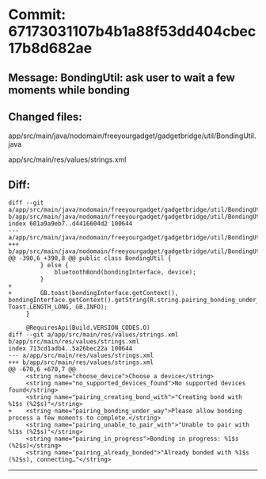 # Commit: 67173031107b4b1a88f53dd404cbec17b8d682ae
## Message: BondingUtil: ask user to wait a few moments while bonding
## Changed files:
app/src/main/java/nodomain/freeyourgadget/gadgetbridge/util/BondingUtil.java

app/src/main/res/values/strings.xml

## Diff:
```
diff --git a/app/src/main/java/nodomain/freeyourgadget/gadgetbridge/util/BondingUtil.java b/app/src/main/java/nodomain/freeyourgadget/gadgetbridge/util/BondingUtil.java
index 601a9a9eb7..d4416604d2 100644
--- a/app/src/main/java/nodomain/freeyourgadget/gadgetbridge/util/BondingUtil.java
+++ b/app/src/main/java/nodomain/freeyourgadget/gadgetbridge/util/BondingUtil.java
@@ -390,6 +390,8 @@ public class BondingUtil {
         } else {
             bluetoothBond(bondingInterface, device);
         }
+
+        GB.toast(bondingInterface.getContext(), bondingInterface.getContext().getString(R.string.pairing_bonding_under_way), Toast.LENGTH_LONG, GB.INFO);
     }
 
     @RequiresApi(Build.VERSION_CODES.O)
diff --git a/app/src/main/res/values/strings.xml b/app/src/main/res/values/strings.xml
index 713cd1adb4..5a26bec22a 100644
--- a/app/src/main/res/values/strings.xml
+++ b/app/src/main/res/values/strings.xml
@@ -670,6 +670,7 @@
     <string name="choose_device">Choose a device</string>
     <string name="no_supported_devices_found">No supported devices found</string>
     <string name="pairing_creating_bond_with">"Creating bond with %1$s (%2$s)"</string>
+    <string name="pairing_bonding_under_way">Please allow bonding process a few moments to complete.</string>
     <string name="pairing_unable_to_pair_with">"Unable to pair with %1$s (%2$s)"</string>
     <string name="pairing_in_progress">Bonding in progress: %1$s (%2$s)</string>
     <string name="pairing_already_bonded">"Already bonded with %1$s (%2$s), connecting…"</string>
```
-----------------------------------
